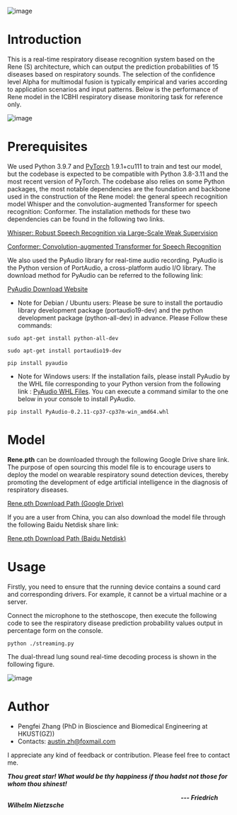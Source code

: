 ![image](https://github.com/zpforlove/Rene/blob/main/images/Rene.png)
# Introduction #
This is a real-time respiratory disease recognition system based on the Rene (S) architecture, which can output the prediction probabilities of 15 diseases based on respiratory sounds. The selection of the confidence level Alpha for multimodal fusion is typically empirical and varies according to application scenarios and input patterns. Below is the performance of Rene model in the ICBHI respiratory disease monitoring task for reference only.


![image](https://github.com/zpforlove/Rene/blob/main/images/ICBHI.jpg)
# Prerequisites #
We used Python 3.9.7 and [PyTorch](https://pytorch.org/) 1.9.1+cu111 to train and test our model, but the codebase is expected to be compatible with Python 3.8-3.11 and the most recent version of PyTorch. The codebase also relies on some Python packages, the most notable dependencies are the foundation and backbone used in the construction of the Rene model: the general speech recognition model Whisper and the convolution-augmented Transformer for speech recognition: Conformer. The installation methods for these two dependencies can be found in the following two links.

[Whisper: Robust Speech Recognition via Large-Scale Weak Supervision
](https://github.com/openai/whisper)

[Conformer: Convolution-augmented Transformer for Speech Recognition](https://github.com/sooftware/conformer)

We also used the PyAudio library for real-time audio recording. PyAudio is the Python version of PortAudio, a cross-platform audio I/O library. The download method for PyAudio can be referred to the following link:

[PyAudio Download Website](https://pypi.org/project/PyAudio/) 



- Note for Debian / Ubuntu users: Please be sure to install the portaudio library development package (portaudio19-dev) and the python development package (python-all-dev) in advance. Please Follow these commands:

`sudo apt-get install python-all-dev`

`sudo apt-get install portaudio19-dev`

`pip install pyaudio`


- Note for Windows users: If the installation fails, please install PyAudio by the WHL file corresponding to your Python version from the following link : [PyAudio WHL Files](https://www.lfd.uci.edu/~gohlke/pythonlibs/#pyaudio). You can execute a command similar to the one below in your console to install PyAudio.

`pip install PyAudio-0.2.11-cp37-cp37m-win_amd64.whl`

# Model #

**Rene.pth** can be downloaded through the following Google Drive share link. The purpose of open sourcing this model file is to encourage users to deploy the model on wearable respiratory sound detection devices, thereby promoting the development of edge artificial intelligence in the diagnosis of respiratory diseases.

[Rene.pth Download Path (Google Drive)](https://drive.google.com/file/d/1hGXNONeENRiom03RoXFwE1xWgyYzDlKK/view)

If you are a user from China, you can also download the model file through the following Baidu Netdisk share link:

[Rene.pth Download Path (Baidu Netdisk)](https://pan.baidu.com/s/1cqukxk2TQwJlyrez6ARroQ?pwd=c4iz)

# Usage #
Firstly, you need to ensure that the running device contains a sound card and corresponding drivers. For example, it cannot be a virtual machine or a server.

Connect the microphone to the stethoscope, then execute the following code to see the respiratory disease prediction probability values output in percentage form on the console.

`python ./streaming.py`

The dual-thread lung sound real-time decoding process is shown in the following figure.

![image](https://github.com/zpforlove/Rene/blob/main/images/Dual_threading.png)


# Author #

- Pengfei Zhang (PhD in Bioscience and Biomedical Engineering at HKUST(GZ))
- Contacts: austin.zh@foxmail.com

 I appreciate any kind of feedback or contribution. Please feel free to contact me.

***Thou great star! What would be thy happiness if thou hadst not those for whom thou shinest!***

&emsp;&emsp;&emsp;&emsp;&emsp;&emsp;&emsp;&emsp;&emsp;&emsp;&emsp;&emsp;&emsp;&emsp;&emsp;&emsp;&emsp;&emsp;&emsp;&emsp;&emsp;&emsp;&emsp;&emsp;&emsp;&emsp;&emsp;&emsp;***--- Friedrich Wilhelm Nietzsche***




